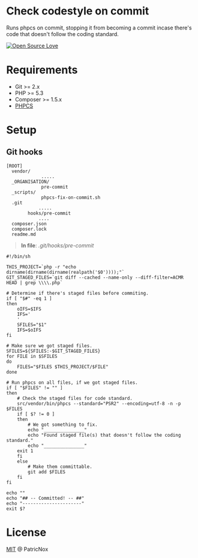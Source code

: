 # Check codestyle on commit
Runs phpcs on commit, stopping it from becoming a commit incase there's code that doesn't follow the coding standard.

[![Open Source Love](https://badges.frapsoft.com/os/mit/mit.svg?v=102)](https://github.com/PatricNox/fix-codestyle-on-commit)

# Requirements

* Git >= 2.x
* PHP >= 5.3
* Composer >= 1.5.x
* [PHPCS](https://github.com/squizlabs/PHP_CodeSniffer)

# Setup
## Git hooks
```
[ROOT]
  vendor/
             .....
  _ORGANISATION/
             pre-commit
  _scripts/
             phpcs-fix-on-commit.sh
  .git
            .....
	    hooks/pre-commit
            ....
  composer.json
  composer.lock
  readme.md

```


> **In file**: _.git/hooks/pre-commit_

```
#!/bin/sh

THIS_PROJECT=`php -r "echo dirname(dirname(dirname(realpath('$0'))));"`
GIT_STAGED_FILES=`git diff --cached --name-only --diff-filter=ACMR HEAD | grep \\\\.php`

# Determine if there's staged files before commiting.
if [ "$#" -eq 1 ]
then
	oIFS=$IFS
	IFS='
	'
	SFILES="$1"
	IFS=$oIFS
fi

# Make sure we got staged files.
SFILES=${SFILES:-$GIT_STAGED_FILES}
for FILE in $SFILES
do
	FILES="$FILES $THIS_PROJECT/$FILE"
done

# Run phpcs on all files, if we got staged files.
if [ "$FILES" != "" ]
then
    # Check the staged files for code standard.
    src/vendor/bin/phpcs --standard="PSR2" --encoding=utf-8 -n -p $FILES
    if [ $? != 0 ]
    then
        # We got something to fix.
        echo "_______________"
        echo "Found staged file(s) that doesn't follow the coding standard."
        echo "_______________"
	exit 1
    fi
    else
        # Make them committable.
        git add $FILES
    fi
fi

echo ""
echo "## -- Committed! -- ##"
echo "----------------------"
exit $?

```

# License
[MIT](LICENSE) @ PatricNox
